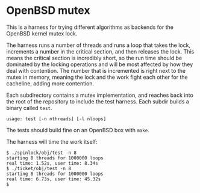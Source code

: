 # OpenBSD mutex

This is a harness for trying different algorithms as backends for
the OpenBSD kernel mutex lock.

The harness runs a number of threads and runs a loop that takes the
lock, increments a number in the critical section, and then releases
the lock. This means the critical section is incredibly short, so
the run time should be dominated by the locking operations and will
be most affected by how they deal with contention. The number that
is incremented is right next to the mutex in memory, meaning the
lock and the work fight each other for the cacheline, adding more
contention.

Each subdirectory contains a mutex implementation, and reaches back
into the root of the repository to include the test harness. Each
subdir builds a binary called `test`.

```
usage: test [-n nthreads] [-l nloops]
```

The tests should build fine on an OpenBSD box with `make`.

The harness will time the work itself:

```
$ ./spinlock/obj/test -n 8
starting 8 threads for 1000000 loops
real time: 1.52s, user time: 8.34s
$ ./ticket/obj/test -n 8
starting 8 threads for 1000000 loops
real time: 6.73s, user time: 45.32s
$ 
``` 
